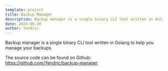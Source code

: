 ```yaml
---
template: project
title: Backup Manager
description: Backup manager is a single binary CLI tool written in Golang to help you manage your backups
date: 2023-09-30
author: Yendric
---
```


Backup manager is a single binary CLI tool written in Golang to help you manage your backups.

The source code can be found on Github: <https://github.com/Yendric/backup-manager>
